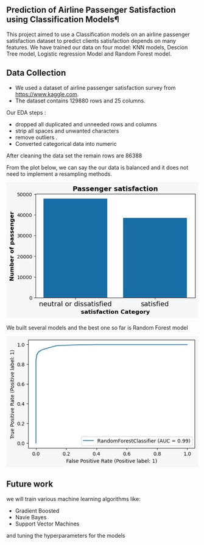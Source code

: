 ## Prediction of Airline Passenger Satisfaction using Classification Models¶

This project aimed to use a Classification models on an airline passenger satisfaction dataset to predict clients satisfaction depends on many features. We have trained our data on four model: KNN models, Descion Tree model, Logistic regression Model and Random Forest model.

## Data Collection

- We used a dataset of airline passenger satisfaction survey from https://www.kaggle.com.
- The dataset contains 129880 rows and 25 columns.


Our EDA steps :

- dropped all duplicated and unneeded rows and columns
- strip all spaces and unwanted characters
- remove outliers .
- Converted categorical data into numeric

After cleaning the data set the remain rows are 86388

From the plot below, we can say the our data is balanced and it does not need to implement a resampling methods.

![image](https://github.com/nisreenabdullah6/classification-Project/blob/main/unnamed-2.jpg)

We built several models and the best one so far is Random Forest model

![image](https://github.com/nisreenabdullah6/classification-Project/blob/main/unnamed.jpg)

## Future work

we will train various machine learning algorithms like:
    
- Gradient Boosted
- Navie Bayes
- Support Vector Machines


and tuning the hyperparameters for the models




```python

```
